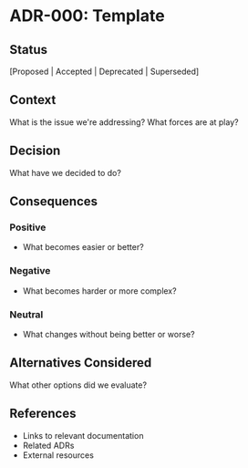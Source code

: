 # ADR-000: Template

## Status
[Proposed | Accepted | Deprecated | Superseded]

## Context
What is the issue we're addressing? What forces are at play?

## Decision
What have we decided to do?

## Consequences

### Positive
- What becomes easier or better?

### Negative
- What becomes harder or more complex?

### Neutral
- What changes without being better or worse?

## Alternatives Considered
What other options did we evaluate?

## References
- Links to relevant documentation
- Related ADRs
- External resources